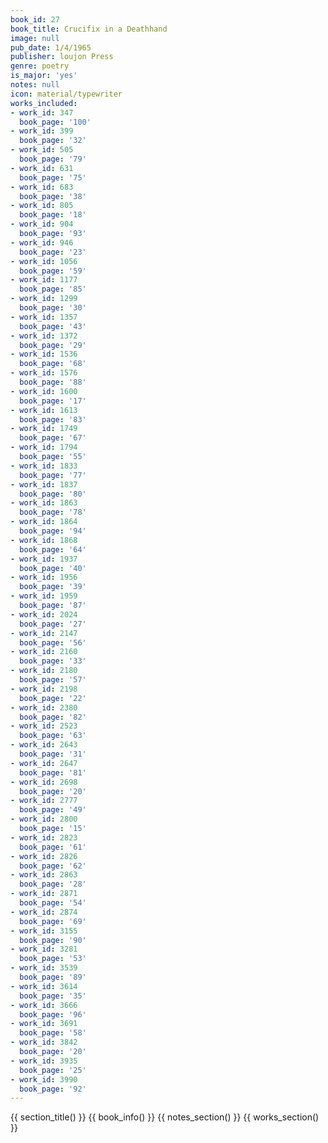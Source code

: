 ```yaml
---
book_id: 27
book_title: Crucifix in a Deathhand
image: null
pub_date: 1/4/1965
publisher: loujon Press
genre: poetry
is_major: 'yes'
notes: null
icon: material/typewriter
works_included:
- work_id: 347
  book_page: '100'
- work_id: 399
  book_page: '32'
- work_id: 505
  book_page: '79'
- work_id: 631
  book_page: '75'
- work_id: 683
  book_page: '38'
- work_id: 805
  book_page: '18'
- work_id: 904
  book_page: '93'
- work_id: 946
  book_page: '23'
- work_id: 1056
  book_page: '59'
- work_id: 1177
  book_page: '85'
- work_id: 1299
  book_page: '30'
- work_id: 1357
  book_page: '43'
- work_id: 1372
  book_page: '29'
- work_id: 1536
  book_page: '68'
- work_id: 1576
  book_page: '88'
- work_id: 1600
  book_page: '17'
- work_id: 1613
  book_page: '83'
- work_id: 1749
  book_page: '67'
- work_id: 1794
  book_page: '55'
- work_id: 1833
  book_page: '77'
- work_id: 1837
  book_page: '80'
- work_id: 1863
  book_page: '78'
- work_id: 1864
  book_page: '94'
- work_id: 1868
  book_page: '64'
- work_id: 1937
  book_page: '40'
- work_id: 1956
  book_page: '39'
- work_id: 1959
  book_page: '87'
- work_id: 2024
  book_page: '27'
- work_id: 2147
  book_page: '56'
- work_id: 2160
  book_page: '33'
- work_id: 2180
  book_page: '57'
- work_id: 2198
  book_page: '22'
- work_id: 2380
  book_page: '82'
- work_id: 2523
  book_page: '63'
- work_id: 2643
  book_page: '31'
- work_id: 2647
  book_page: '81'
- work_id: 2698
  book_page: '20'
- work_id: 2777
  book_page: '49'
- work_id: 2800
  book_page: '15'
- work_id: 2823
  book_page: '61'
- work_id: 2826
  book_page: '62'
- work_id: 2863
  book_page: '28'
- work_id: 2871
  book_page: '54'
- work_id: 2874
  book_page: '69'
- work_id: 3155
  book_page: '90'
- work_id: 3281
  book_page: '53'
- work_id: 3539
  book_page: '89'
- work_id: 3614
  book_page: '35'
- work_id: 3666
  book_page: '96'
- work_id: 3691
  book_page: '58'
- work_id: 3842
  book_page: '20'
- work_id: 3935
  book_page: '25'
- work_id: 3990
  book_page: '92'
---
```


{{ section_title() }}
{{ book_info() }}
{{ notes_section() }}
{{ works_section() }}
